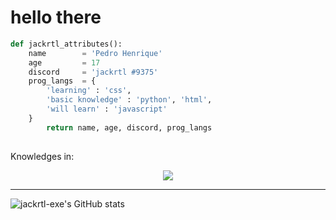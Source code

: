 <h1>hello there</h1>

```python
def jackrtl_attributes():
    name        = 'Pedro Henrique'
    age         = 17
    discord     = 'jackrtl #9375'
    prog_langs  = {
        'learning' : 'css',
        'basic knowledge' : 'python', 'html',
        'will learn' : 'javascript'
    }
        return name, age, discord, prog_langs
    
```

<p>Knowledges in:</p>
<p align="center">
    <a href="https://skillicons.dev">
        <img src="https://skillicons.dev/icons?i=html,py" />
    </a>
</p>

<hr>

![jackrtl-exe's GitHub stats](https://github-readme-stats.vercel.app/api?username=jackrtl-exe&show_icons=true&theme=gruvbox)
